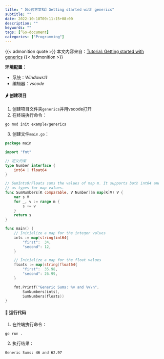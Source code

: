 ```yaml
---
title: "【Go官方文档】Getting started with generics"
subtitle: ""
date: 2022-10-18T09:11:15+08:00
description: ""
keywords: ""
tags: [”Go-document]
categories: ["Programming"]
---
```


{{< admonition quote >}}
本文内容来自：[Tutorial: Getting started with generics](https://golang.google.cn/doc/tutorial/generics)
{{< /admonition >}}

**环境配置：**
- 系统：*Windows11*
- 编辑器：*vscode*

#### 🌶️ 创建项目
1. 创建项目文件夹`generics`并用vscode打开
2. 在终端执行命令：
```shell
go mod init example/generics
```
3. 创建文件`main.go`：
```go
package main

import "fmt"

// 定义约束
type Number interface {
	int64 | float64
}

// SumIntsOrFloats sums the values of map m. It supports both int64 and float64
// as types for map values.
func SumNumbers[K comparable, V Number](m map[K]V) V {
	var s V
	for _, v := range m {
		s += v
	}
	return s
}

func main() {
	// Initialize a map for the integer values
	ints := map[string]int64{
		"first":  34,
		"second": 12,
	}

	// Initialize a map for the float values
	floats := map[string]float64{
		"first":  35.98,
		"second": 26.99,
	}

	fmt.Printf("Generic Sums: %v and %v\n",
		SumNumbers(ints),
		SumNumbers(floats))
}
```

#### 🥕 运行代码
1. 在终端执行命令：
```shell
go run .
```
2. 执行结果：
```shell
Generic Sums: 46 and 62.97
```